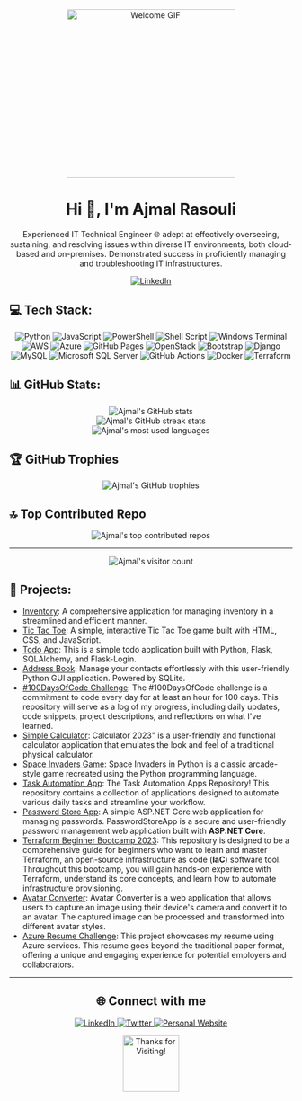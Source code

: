<div align="center">
  <img src="https://media.giphy.com/media/qgQUggAC3Pfv687qPC/giphy.gif" alt="Welcome GIF" width="300" />
</div>

<h1 align="center">Hi 👋, I'm Ajmal Rasouli</h1>

<p align="center">
  Experienced IT Technical Engineer 🌐 adept at effectively overseeing, sustaining, and resolving issues within diverse IT environments, both cloud-based and on-premises. Demonstrated success in proficiently managing and troubleshooting IT infrastructures.
</p>

<p align="center">
  <a href="https://linkedin.com/in/ajmal-rasouli-b0139226" target="_blank">
    <img src="https://img.shields.io/badge/LinkedIn-%230077B5.svg?logo=linkedin&logoColor=white" alt="LinkedIn" />
  </a>
</p>

## 💻 Tech Stack:
<p align="center">
  <img src="https://img.shields.io/badge/python-3670A0?style=for-the-badge&logo=python&logoColor=ffdd54" alt="Python" />
  <img src="https://img.shields.io/badge/javascript-%23323330.svg?style=for-the-badge&logo=javascript&logoColor=%23F7DF1E" alt="JavaScript" />
  <img src="https://img.shields.io/badge/PowerShell-%235391FE.svg?style=for-the-badge&logo=powershell&logoColor=white" alt="PowerShell" />
  <img src="https://img.shields.io/badge/shell_script-%23121011.svg?style=for-the-badge&logo=gnu-bash&logoColor=white" alt="Shell Script" />
  <img src="https://img.shields.io/badge/Windows%20Terminal-%234D4D4D.svg?style=for-the-badge&logo=windows-terminal&logoColor=white" alt="Windows Terminal" />
  <img src="https://img.shields.io/badge/AWS-%23FF9900.svg?style=for-the-badge&logo=amazon-aws&logoColor=white" alt="AWS" />
  <img src="https://img.shields.io/badge/azure-%230072C6.svg?style=for-the-badge&logo=microsoftazure&logoColor=white" alt="Azure" />
  <img src="https://img.shields.io/badge/github%20pages-121013?style=for-the-badge&logo=github&logoColor=white" alt="GitHub Pages" />
  <img src="https://img.shields.io/badge/Openstack-%23f01742.svg?style=for-the-badge&logo=openstack&logoColor=white" alt="OpenStack" />
  <img src="https://img.shields.io/badge/bootstrap-%238511FA.svg?style=for-the-badge&logo=bootstrap&logoColor=white" alt="Bootstrap" />
  <img src="https://img.shields.io/badge/django-%23092E20.svg?style=for-the-badge&logo=django&logoColor=white" alt="Django" />
  <img src="https://img.shields.io/badge/mysql-4479A1.svg?style=for-the-badge&logo=mysql&logoColor=white" alt="MySQL" />
  <img src="https://img.shields.io/badge/Microsoft%20SQL%20Server-CC2927?style=for-the-badge&logo=microsoft%20sql%20server&logoColor=white" alt="Microsoft SQL Server" />
  <img src="https://img.shields.io/badge/github%20actions-%232671E5.svg?style=for-the-badge&logo=githubactions&logoColor=white" alt="GitHub Actions" />
  <img src="https://img.shields.io/badge/docker-%230db7ed.svg?style=for-the-badge&logo=docker&logoColor=white" alt="Docker" />
  <img src="https://img.shields.io/badge/terraform-%235835CC.svg?style=for-the-badge&logo=terraform&logoColor=white" alt="Terraform" />
 </p>

## 📊 GitHub Stats:
<div align="center">
  <img src="https://github-readme-stats.vercel.app/api?username=ajmalrasouli&theme=dark&hide_border=true&include_all_commits=false&count_private=true" alt="Ajmal's GitHub stats" /><br/>
  <img src="https://github-readme-streak-stats.herokuapp.com/?user=ajmalrasouli&theme=dark&hide_border=true" alt="Ajmal's GitHub streak stats" /><br/>
  <img src="https://github-readme-stats.vercel.app/api/top-langs/?username=ajmalrasouli&theme=dark&hide_border=true&include_all_commits=false&count_private=true&layout=compact" alt="Ajmal's most used languages" />
</div>

## 🏆 GitHub Trophies
<div align="center">
  <img src="https://github-profile-trophy.vercel.app/?username=ajmalrasouli&theme=radical&no-frame=false&no-bg=true&margin-w=4" alt="Ajmal's GitHub trophies" />
</div>

## 🔝 Top Contributed Repo
<div align="center">
  <img src="https://github-contributor-stats.vercel.app/api?username=ajmalrasouli&limit=5&theme=dark&combine_all_yearly_contributions=true" alt="Ajmal's top contributed repos" />
</div>

---
<div align="center">
  <img src="https://visitcount.itsvg.in/api?id=ajmalrasouli&icon=0&color=0" alt="Ajmal's visitor count" />
</div>

## 🚀 Projects:
- [Inventory](https://github.com/ajmalrasouli/Inventory_app): A comprehensive application for managing inventory in a streamlined and efficient manner.
- [Tic Tac Toe](https://github.com/ajmalrasouli/github-actions-demo): A simple, interactive Tic Tac Toe game built with HTML, CSS, and JavaScript.
- [Todo App](https://github.com/ajmalrasouli/todo-app): This is a simple todo application built with Python, Flask, SQLAlchemy, and Flask-Login.
- [Address Book](https://github.com/ajmalrasouli/address-book-app): Manage your contacts effortlessly with this user-friendly Python GUI application. Powered by SQLite.
- [#100DaysOfCode Challenge](https://github.com/ajmalrasouli/100DaysOfCode): The #100DaysOfCode challenge is a commitment to code every day for at least an hour for 100 days. This repository will serve as a log of my progress, including daily updates, code snippets, project descriptions, and reflections on what I've learned.
- [Simple Calculator](https://github.com/ajmalrasouli/Calculator): Calculator 2023" is a user-friendly and functional calculator application that emulates the look and feel of a traditional physical calculator.
- [Space Invaders Game](https://github.com/ajmalrasouli/space-invaders-python): Space Invaders in Python is a classic arcade-style game recreated using the Python programming language.
- [Task Automation App](https://github.com/ajmalrasouli/Task-Automation-Apps): The Task Automation Apps Repository! This repository contains a collection of applications designed to automate various daily tasks and streamline your workflow.
- [Password Store App](https://github.com/ajmalrasouli/HackTogetherDN8): A simple ASP.NET Core web application for managing passwords. PasswordStoreApp is a secure and user-friendly password management web application built with **ASP.NET Core**.
- [Terraform Beginner Bootcamp 2023](https://github.com/ajmalrasouli/terraform-beginner-bootcamp-2023): This repository is designed to be a comprehensive guide for beginners who want to learn and master Terraform, an open-source infrastructure as code (**IaC**) software tool. Throughout this bootcamp, you will gain hands-on experience with Terraform, understand its core concepts, and learn how to automate infrastructure provisioning.
- [Avatar Converter](https://github.com/ajmalrasouli/ProjectData): Avatar Converter is a web application that allows users to capture an image using their device's camera and convert it to an avatar. The captured image can be processed and transformed into different avatar styles.
- [Azure Resume Challenge](https://github.com/ajmalrasouli/ar-resume): This project showcases my resume using Azure services. This resume goes beyond the traditional paper format, offering a unique and engaging experience for potential employers and collaborators.
<!-- Add more projects as needed -->

---

<h2 align="center">🌐 Connect with me</h2>

<p align="center">
  <a href="https://www.linkedin.com/in/ajmal-rasouli-b0139226/" target="_blank">
    <img src="https://img.shields.io/badge/LinkedIn-%230077B5.svg?logo=linkedin&logoColor=white" alt="LinkedIn" />
  </a>
  <a href="https://x.com/AjmalRasouli2" target="_blank">
    <img src="https://img.shields.io/badge/Twitter-%231DA1F2.svg?logo=Twitter&logoColor=white" alt="Twitter" />
  </a>
  <a href="https://ajmaltech.com/" target="_blank">
    <img src="https://img.shields.io/badge/Website-%23E34F26.svg?logo=html5&logoColor=white" alt="Personal Website" />
  </a>
</p>

<p align="center">
  <img src="https://i.imgur.com/dBaSKWF.gif" alt="Thanks for Visiting!" height="100" />
</p>

<!-- Proudly created with GPRM ( https://gprm.itsvg.in ) -->
